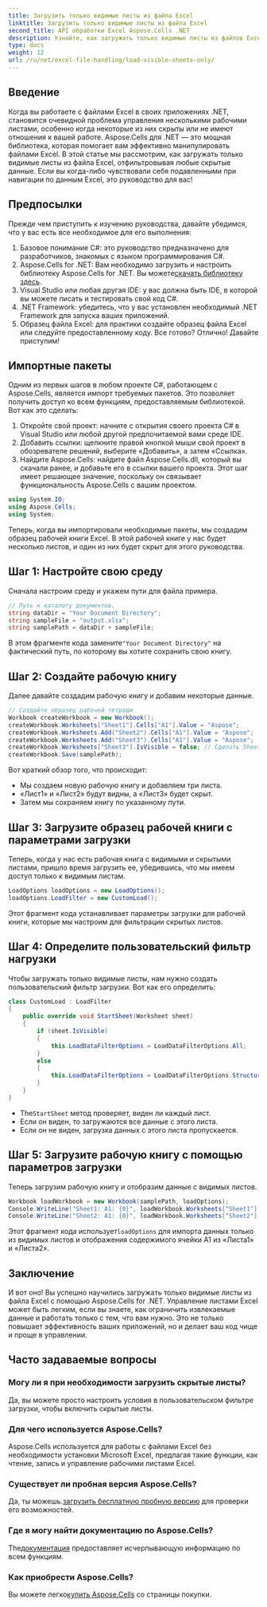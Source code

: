 ```yaml
---
title: Загрузить только видимые листы из файла Excel
linktitle: Загрузить только видимые листы из файла Excel
second_title: API обработки Excel Aspose.Cells .NET
description: Узнайте, как загружать только видимые листы из файлов Excel с помощью Aspose.Cells для .NET, в этом пошаговом руководстве.
type: docs
weight: 12
url: /ru/net/excel-file-handling/load-visible-sheets-only/
---
```

## Введение
Когда вы работаете с файлами Excel в своих приложениях .NET, становится очевидной проблема управления несколькими рабочими листами, особенно когда некоторые из них скрыты или не имеют отношения к вашей работе. Aspose.Cells для .NET — это мощная библиотека, которая помогает вам эффективно манипулировать файлами Excel. В этой статье мы рассмотрим, как загружать только видимые листы из файла Excel, отфильтровывая любые скрытые данные. Если вы когда-либо чувствовали себя подавленными при навигации по данным Excel, это руководство для вас!
## Предпосылки
Прежде чем приступить к изучению руководства, давайте убедимся, что у вас есть все необходимое для его выполнения:
1. Базовое понимание C#: это руководство предназначено для разработчиков, знакомых с языком программирования C#.
2.  Aspose.Cells for .NET: Вам необходимо загрузить и настроить библиотеку Aspose.Cells for .NET. Вы можете[скачать библиотеку здесь](https://releases.aspose.com/cells/net/).
3. Visual Studio или любая другая IDE: у вас должна быть IDE, в которой вы можете писать и тестировать свой код C#.
4. .NET Framework: убедитесь, что у вас установлен необходимый .NET Framework для запуска ваших приложений.
5. Образец файла Excel: для практики создайте образец файла Excel или следуйте предоставленному коду.
Все готово? Отлично! Давайте приступим!
## Импортные пакеты
Одним из первых шагов в любом проекте C#, работающем с Aspose.Cells, является импорт требуемых пакетов. Это позволяет получить доступ ко всем функциям, предоставляемым библиотекой. Вот как это сделать:
1. Откройте свой проект: начните с открытия своего проекта C# в Visual Studio или любой другой предпочитаемой вами среде IDE.
2. Добавить ссылки: щелкните правой кнопкой мыши свой проект в обозревателе решений, выберите «Добавить», а затем «Ссылка». 
3. Найдите Aspose.Cells: найдите файл Aspose.Cells.dll, который вы скачали ранее, и добавьте его в ссылки вашего проекта.
Этот шаг имеет решающее значение, поскольку он связывает функциональность Aspose.Cells с вашим проектом. 
```csharp
using System.IO;
using Aspose.Cells;
using System;
```

Теперь, когда вы импортировали необходимые пакеты, мы создадим образец рабочей книги Excel. В этой рабочей книге у нас будет несколько листов, и один из них будет скрыт для этого руководства.
## Шаг 1: Настройте свою среду
Сначала настроим среду и укажем пути для файла примера.
```csharp
// Путь к каталогу документов.
string dataDir = "Your Document Directory";
string sampleFile = "output.xlsx";
string samplePath = dataDir + sampleFile;
```
 В этом фрагменте кода замените`"Your Document Directory"` на фактический путь, по которому вы хотите сохранить свою книгу. 
## Шаг 2: Создайте рабочую книгу
Далее давайте создадим рабочую книгу и добавим некоторые данные.
```csharp
// Создайте образец рабочей тетради
Workbook createWorkbook = new Workbook();
createWorkbook.Worksheets["Sheet1"].Cells["A1"].Value = "Aspose";
createWorkbook.Worksheets.Add("Sheet2").Cells["A1"].Value = "Aspose";
createWorkbook.Worksheets.Add("Sheet3").Cells["A1"].Value = "Aspose";
createWorkbook.Worksheets["Sheet3"].IsVisible = false; // Сделать Sheet3 скрытым
createWorkbook.Save(samplePath);
```
Вот краткий обзор того, что происходит:
- Мы создаем новую рабочую книгу и добавляем три листа.
- «Лист1» и «Лист2» будут видны, а «Лист3» будет скрыт.
- Затем мы сохраняем книгу по указанному пути.
## Шаг 3: Загрузите образец рабочей книги с параметрами загрузки
Теперь, когда у нас есть рабочая книга с видимыми и скрытыми листами, пришло время загрузить ее, убедившись, что мы имеем доступ только к видимым листам.
```csharp
LoadOptions loadOptions = new LoadOptions();
loadOptions.LoadFilter = new CustomLoad();
```
Этот фрагмент кода устанавливает параметры загрузки для рабочей книги, которые мы настроим для фильтрации скрытых листов.
## Шаг 4: Определите пользовательский фильтр нагрузки
Чтобы загружать только видимые листы, нам нужно создать пользовательский фильтр загрузки. Вот как его определить:
```csharp
class CustomLoad : LoadFilter
{
    public override void StartSheet(Worksheet sheet)
    {
        if (sheet.IsVisible)
        {
            this.LoadDataFilterOptions = LoadDataFilterOptions.All;
        }
        else
        {
            this.LoadDataFilterOptions = LoadDataFilterOptions.Structure;
        }
    }
}
```
-  The`StartSheet` метод проверяет, виден ли каждый лист.
- Если он виден, то загружаются все данные с этого листа.
- Если он не виден, загрузка данных с этого листа пропускается.
## Шаг 5: Загрузите рабочую книгу с помощью параметров загрузки
Теперь загрузим рабочую книгу и отобразим данные с видимых листов.
```csharp
Workbook loadWorkbook = new Workbook(samplePath, loadOptions);
Console.WriteLine("Sheet1: A1: {0}", loadWorkbook.Worksheets["Sheet1"].Cells["A1"].Value);
Console.WriteLine("Sheet2: A1: {0}", loadWorkbook.Worksheets["Sheet2"].Cells["A1"].Value);
```
 Этот фрагмент кода использует`loadOptions` для импорта данных только из видимых листов и отображения содержимого ячейки A1 из «Листа1» и «Листа2». 
## Заключение
И вот оно! Вы успешно научились загружать только видимые листы из файла Excel с помощью Aspose.Cells for .NET. Управление листами Excel может быть легким, если вы знаете, как ограничить извлекаемые данные и работать только с тем, что вам нужно. Это не только повышает эффективность ваших приложений, но и делает ваш код чище и проще в управлении. 
## Часто задаваемые вопросы
### Могу ли я при необходимости загрузить скрытые листы?
Да, вы можете просто настроить условия в пользовательском фильтре загрузки, чтобы включить скрытые листы.
### Для чего используется Aspose.Cells?
Aspose.Cells используется для работы с файлами Excel без необходимости установки Microsoft Excel, предлагая такие функции, как чтение, запись и управление рабочими листами Excel.
### Существует ли пробная версия Aspose.Cells?
 Да, ты можешь.[загрузить бесплатную пробную версию](https://releases.aspose.com/) для проверки его возможностей.
### Где я могу найти документацию по Aspose.Cells?
 The[документация](https://reference.aspose.com/cells/net/) предоставляет исчерпывающую информацию по всем функциям.
### Как приобрести Aspose.Cells?
 Вы можете легко[купить Aspose.Cells](https://purchase.aspose.com/buy) со страницы покупки.
